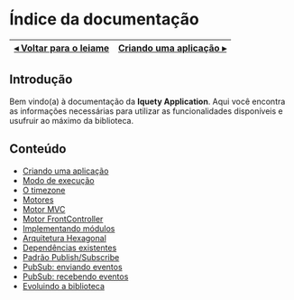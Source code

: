 # Índice da documentação

[◂ Voltar para o leiame](leiame.md) | [Criando uma aplicação ▸](01-instanciando.md)
-- | --

## Introdução

Bem vindo(a) à documentação da **Iquety Application**. Aqui você encontra as informações necessárias para utilizar as funcionalidades disponíveis e usufruir ao máximo da biblioteca.

## Conteúdo

- [Criando uma aplicação](01-instanciando.md)
- [Modo de execução](02-modo-de-execucao.md)
- [O timezone](03-timezone.md)
- [Motores](04-motores.md)
- [Motor MVC](05-motor-mvc.md)
- [Motor FrontController](06-motor-fc.md)
- [Implementando módulos](07-modulos.md)
- [Arquitetura Hexagonal](09-arquitetura-hexagonal.md)
- [Dependências existentes](10-dependencias-existentes.md)
- [Padrão Publish/Subscribe](11-pubsub.md)
- [PubSub: enviando eventos](12-pubsub-enviando-eventos.md)
- [PubSub: recebendo eventos](13-pubsub-recebendo-eventos.md)
- [Evoluindo a biblioteca](99-evoluindo.md)
